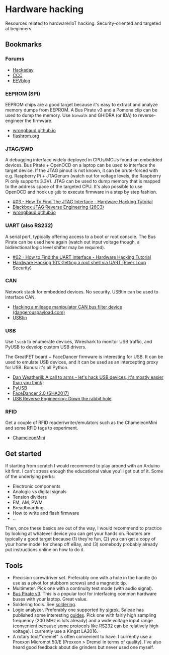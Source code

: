 # Hardware hacking

Resources related to hardware/IoT hacking. Security-oriented and targeted at
beginners.

## Bookmarks

### Forums

  - [Hackaday](https://hackaday.com)
  - [CCC](https://media.ccc.de)
  - [EEVblog](https://eevblog.com)

### EEPROM (SPI)

EEPROM chips are a good target because it's easy to extract and analyze
memory dumps from EEPROM. A Bus Pirate v3 and a Pomona clip can be used to
dump the memory. Use `binwalk` and GHIDRA (or IDA) to reverse-engineer the
firmware.

  - [wrongbaud.github.io](https://wrongbaud.github.io)
  - [flashrom.org](https://flashrom.org)

### JTAG/SWD

A debugging interface widely deployed in CPUs/MCUs found on embedded devices.
Bus Pirate + OpenOCD on a laptop can be used to interface the target device.
If the JTAG pinout is not known, it can be brute-forced with
e.g. Raspberry Pi + JTAGenum (watch out for voltage levels, the Raspberry Pi
only supports 3.3V). JTAG can be used to dump memory that is mapped to the
address space of the targeted CPU. It's also possible to use OpenOCD and hook
up `gdb` to execute firmware in a step by step fashion.
    
  - [#03 - How To Find The JTAG Interface - Hardware Hacking Tutorial](https://www.youtube.com/watch?v=_FSM_10JXsM)
  - [Blackbox JTAG Reverse Engineering (26C3)](https://media.ccc.de/v/26c3-3670-en-blackbox_jtag_reverse_engineering)
  - [wrongbaud.github.io](https://wrongbaud.github.io)

### UART (also RS232)

A serial port, typically offering access to a boot or root console. The Bus
Pirate can be used here again (watch out input voltage though, a bidirectional
logic level shifter may be required).
    
  - [#02 - How to Find the UART Interface - Hardware Hacking Tutorial](https://www.youtube.com/watch?v=6_Q663YkyXE)
  - [Hardware Hacking 101: Getting a root shell via UART (River Loop Security)](https://www.riverloopsecurity.com/blog/2020/01/hw-101-uart/)
    
### CAN

Network stack for embedded devices. No security. USBtin can be used to
interface CAN.
    
  - [Hacking a mileage manipulator CAN bus filter device (dangerouspayload.com)](https://dangerouspayload.com/2020/03/10/hacking-a-mileage-manipulator-can-bus-filter-device)
  - [USBtin](https://www.fischl.de/usbtin)
    
### USB

Use `lsusb` to enumerate devices, Wireshark to monitor USB traffic, and PyUSB
to develop custom USB drivers.
    
The GreatFET board + FaceDancer firmware is interesting for USB. It can be
used to emulate USB devices, and it can be used as an intercepting proxy
for USB. Bonus: it's all Python.

  - [Dan Weatherill: A call to arms - let's hack USB devices, it's mostly easier than you think](https://www.youtube.com/watch?v=K7Glcep_iGc)
  - [PyUSB](https://github.com/pyusb/pyusb/blob/master/docs/tutorial.rst)
  - [FaceDancer 2.0 (SHA2017)](https://media.ccc.de/v/SHA2017-221-facedancer_2_0)
  - [USB Reverse Engineering: Down the rabbit hole](https://www.devalias.net/devalias/2018/05/13/usb-reverse-engineering-down-the-rabbit-hole/)

### RFID

Get a couple of RFID reader/writer/emulators such as the ChameleonMini and some
RFID tags to experiment.
    
  - [ChameleonMini](https://kasper-oswald.de/gb/chameleonmini/)
    
## Get started

If starting from scratch I would recommend to play around with an Arduino kit
first. I can't stress enough the educational value you'll get out of it. Some
of the underlying perks:
    
  - Electronic components
  - Analogic vs digital signals
  - Tension dividers
  - FM, AM, PWM
  - Breadboarding
  - How to write and flash firmware
  - ...

Then, once these basics are out of the way, I would recommend to practice by
looking at whatever device you can get your hands on. Routers are typically
a good target because (1) they're fun, (2) you can get a copy of your home
model for cheap off eBay, and (3) somebody probably already put instructions
online on how to do it.
    
## Tools

  - Precision screwdriver set. Preferably one with a hole in the handle (to use
    as a pivot for stubborn screws) and a magnetic tip.
  - Multimeter. Pick one with a continuity test mode (with audio signal).
  - [Bus Pirate v3](http://dangerousprototypes.com/docs/Bus_Pirate). This is a
    popular tool for interfacing common hardware buses with your laptop. Great
    value.
  - Soldering tools. See
    [soldering](/soldering.md).
  - Logic analyzer. Preferably one supported by
    [sigrok](https://sigrok.org/wiki/Supported_hardware#Logic_analyzers). Saleae
    has published some interesting
    [guides](https://articles.saleae.com/logic-analyzers). Pick one with fairly
    high sampling frequency (200 MHz is lots already) and a wide voltage input
    range (convenient because some protocols like RS232 can be relatively high
    voltage). I currently use a Kingst LA2016.
  - A rotary tool/"dremel" is often convenient to have. I currently use a Proxxon
    Micromot 50/E (Proxxon > Dremel in terms of quality). I've also heard good
    feedback about die grinders but never used one myself.

